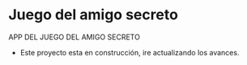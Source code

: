 <h1>Juego del amigo secreto</h1>
  <p>APP DEL JUEGO DEL AMIGO SECRETO</p>

- Este proyecto esta en construcción, ire actualizando los avances.


